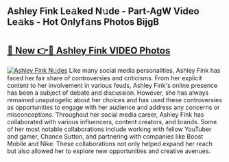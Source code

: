 ## Ashley Fink Le𝚊ked N𝚞de - Part-AgW Video Le𝚊ks - Hot Onlyf𝚊ns Photos BijgB

# <h2><a href="http://ab67576.deff.icu/?id=Ashley+Fink">🔗 New 👉🔴 Ashley Fink VIDEO Photos</a></h2>

[![Ashley Fink N𝚞des](https://i.imgur.com/rIISA9y.gif)](http://ab67576.deff.icu/?id=Ashley+Fink)
Like many social media personalities, Ashley Fink has faced her fair share of controversies and criticisms. From her explicit content to her involvement in various feuds, Ashley Fink's online presence has been a subject of debate and discussion. However, she has always remained unapologetic about her choices and has used these controversies as opportunities to engage with her audience and address any concerns or misconceptions. Throughout her social media career, Ashley Fink has collaborated with various influencers, content creators, and brands. Some of her most notable collaborations include working with fellow YouTuber and gamer, Chance Sutton, and partnering with companies like Boost Mobile and Nike. These collaborations not only helped expand her reach but also allowed her to explore new opportunities and creative avenues.
